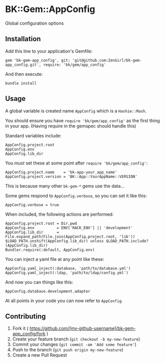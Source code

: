 # BK::Gem::AppConfig

Global configuration options

## Installation

Add this line to your application's Gemfile:

    gem 'bk-gem-app_config', git: 'git@github.com:ZenGirl/bk-gem-app_config.git', require: 'bk/gem/app_config'

And then execute:

    bundle install

## Usage

A global variable is created name `AppConfig` which is a `Hashie::Mash`.

You should ensure you have `require 'bk/gem/app_config'` as the first thing in your app.
(Having require in the gemspec should handle this)

Standard variables include:

    AppConfig.project.root
    AppConfig.env
    AppConfig.lib_dir

You *must* set these at some point after `require 'bk/gem/app_config'`:

    AppConfig.project.name    = 'bk-app-your_app_name'
    AppConfig.project.version = 'BK::App::YourAppName::VERSION'

This is because many other `bk-gem-*` gems use the data...

Some gems respond to `AppConfig.verbose`, so you can set it like this:

    AppConfig.verbose = true

When included, the following actions are performed:

    AppConfig.project.root = Dir.pwd
    AppConfig.env          = ENV['RACK_ENV'] || 'development'
    AppConfig.lib_dir      = File.expand_path(File.join(AppConfig.project.root, 'lib'))
    $LOAD_PATH.unshift(AppConfig.lib_dir) unless $LOAD_PATH.include?(AppConfig.lib_dir)
    Bundler.require(:default, AppConfig.env)

You can inject a yaml file at any point like these:

    AppConfig.yaml_inject(:database, 'path/to/database.yml')
    AppConfig.yaml_inject(:ldap, 'path/to/ldap/config.yml')

And now you can things like this:

    AppConfig.database.development.adapter

At all points in your code you can now refer to `AppConfig`.

## Contributing

1. Fork it ( https://github.com/[my-github-username]/bk-gem-app_config/fork )
2. Create your feature branch (`git checkout -b my-new-feature`)
3. Commit your changes (`git commit -am 'Add some feature'`)
4. Push to the branch (`git push origin my-new-feature`)
5. Create a new Pull Request
